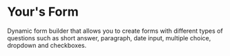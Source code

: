 # Your's Form 

Dynamic form builder that allows you to create forms with different types of questions such as short answer, paragraph, date input, multiple choice, dropdown and checkboxes.

